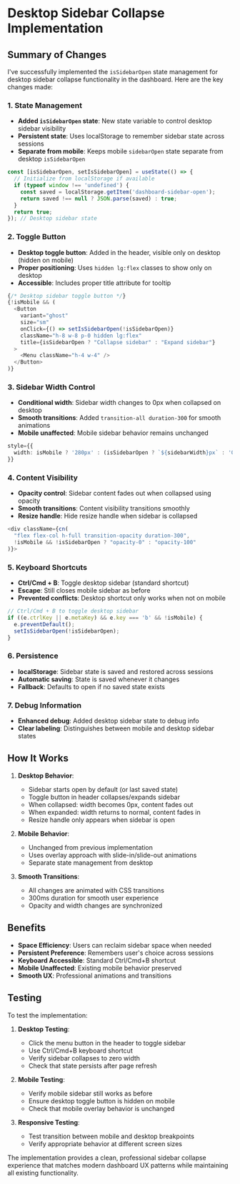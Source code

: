 # Desktop Sidebar Collapse Implementation

## Summary of Changes

I've successfully implemented the `isSidebarOpen` state management for desktop sidebar collapse functionality in the dashboard. Here are the key changes made:

### 1. State Management
- **Added `isSidebarOpen` state**: New state variable to control desktop sidebar visibility
- **Persistent state**: Uses localStorage to remember sidebar state across sessions
- **Separate from mobile**: Keeps mobile `sidebarOpen` state separate from desktop `isSidebarOpen`

```typescript
const [isSidebarOpen, setIsSidebarOpen] = useState(() => {
  // Initialize from localStorage if available
  if (typeof window !== 'undefined') {
    const saved = localStorage.getItem('dashboard-sidebar-open');
    return saved !== null ? JSON.parse(saved) : true;
  }
  return true;
}); // Desktop sidebar state
```

### 2. Toggle Button
- **Desktop toggle button**: Added in the header, visible only on desktop (hidden on mobile)
- **Proper positioning**: Uses `hidden lg:flex` classes to show only on desktop
- **Accessible**: Includes proper title attribute for tooltip

```typescript
{/* Desktop sidebar toggle button */}
{!isMobile && (
  <Button
    variant="ghost"
    size="sm"
    onClick={() => setIsSidebarOpen(!isSidebarOpen)}
    className="h-8 w-8 p-0 hidden lg:flex"
    title={isSidebarOpen ? "Collapse sidebar" : "Expand sidebar"}
  >
    <Menu className="h-4 w-4" />
  </Button>
)}
```

### 3. Sidebar Width Control
- **Conditional width**: Sidebar width changes to 0px when collapsed on desktop
- **Smooth transitions**: Added `transition-all duration-300` for smooth animations
- **Mobile unaffected**: Mobile sidebar behavior remains unchanged

```typescript
style={{
  width: isMobile ? '280px' : (isSidebarOpen ? `${sidebarWidth}px` : '0px')
}}
```

### 4. Content Visibility
- **Opacity control**: Sidebar content fades out when collapsed using opacity
- **Smooth transitions**: Content visibility transitions smoothly
- **Resize handle**: Hide resize handle when sidebar is collapsed

```typescript
<div className={cn(
  "flex flex-col h-full transition-opacity duration-300",
  !isMobile && !isSidebarOpen ? "opacity-0" : "opacity-100"
)}>
```

### 5. Keyboard Shortcuts
- **Ctrl/Cmd + B**: Toggle desktop sidebar (standard shortcut)
- **Escape**: Still closes mobile sidebar as before
- **Prevented conflicts**: Desktop shortcut only works when not on mobile

```typescript
// Ctrl/Cmd + B to toggle desktop sidebar
if ((e.ctrlKey || e.metaKey) && e.key === 'b' && !isMobile) {
  e.preventDefault();
  setIsSidebarOpen(!isSidebarOpen);
}
```

### 6. Persistence
- **localStorage**: Sidebar state is saved and restored across sessions
- **Automatic saving**: State is saved whenever it changes
- **Fallback**: Defaults to open if no saved state exists

### 7. Debug Information
- **Enhanced debug**: Added desktop sidebar state to debug info
- **Clear labeling**: Distinguishes between mobile and desktop sidebar states

## How It Works

1. **Desktop Behavior**:
   - Sidebar starts open by default (or last saved state)
   - Toggle button in header collapses/expands sidebar
   - When collapsed: width becomes 0px, content fades out
   - When expanded: width returns to normal, content fades in
   - Resize handle only appears when sidebar is open

2. **Mobile Behavior**:
   - Unchanged from previous implementation
   - Uses overlay approach with slide-in/slide-out animations
   - Separate state management from desktop

3. **Smooth Transitions**:
   - All changes are animated with CSS transitions
   - 300ms duration for smooth user experience
   - Opacity and width changes are synchronized

## Benefits

- **Space Efficiency**: Users can reclaim sidebar space when needed
- **Persistent Preference**: Remembers user's choice across sessions
- **Keyboard Accessible**: Standard Ctrl/Cmd+B shortcut
- **Mobile Unaffected**: Existing mobile behavior preserved
- **Smooth UX**: Professional animations and transitions

## Testing

To test the implementation:

1. **Desktop Testing**:
   - Click the menu button in the header to toggle sidebar
   - Use Ctrl/Cmd+B keyboard shortcut
   - Verify sidebar collapses to zero width
   - Check that state persists after page refresh

2. **Mobile Testing**:
   - Verify mobile sidebar still works as before
   - Ensure desktop toggle button is hidden on mobile
   - Check that mobile overlay behavior is unchanged

3. **Responsive Testing**:
   - Test transition between mobile and desktop breakpoints
   - Verify appropriate behavior at different screen sizes

The implementation provides a clean, professional sidebar collapse experience that matches modern dashboard UX patterns while maintaining all existing functionality.